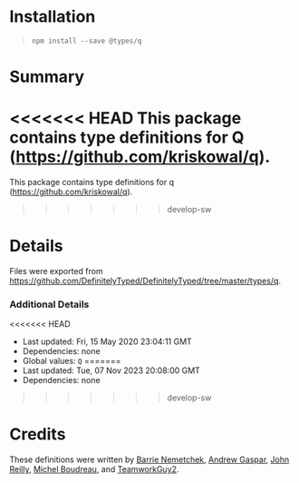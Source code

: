 # Installation
> `npm install --save @types/q`

# Summary
<<<<<<< HEAD
This package contains type definitions for Q (https://github.com/kriskowal/q).
=======
This package contains type definitions for q (https://github.com/kriskowal/q).
>>>>>>> develop-sw

# Details
Files were exported from https://github.com/DefinitelyTyped/DefinitelyTyped/tree/master/types/q.

### Additional Details
<<<<<<< HEAD
 * Last updated: Fri, 15 May 2020 23:04:11 GMT
 * Dependencies: none
 * Global values: `Q`
=======
 * Last updated: Tue, 07 Nov 2023 20:08:00 GMT
 * Dependencies: none
>>>>>>> develop-sw

# Credits
These definitions were written by [Barrie Nemetchek](https://github.com/bnemetchek), [Andrew Gaspar](https://github.com/AndrewGaspar), [John Reilly](https://github.com/johnnyreilly), [Michel Boudreau](https://github.com/mboudreau), and [TeamworkGuy2](https://github.com/TeamworkGuy2).
